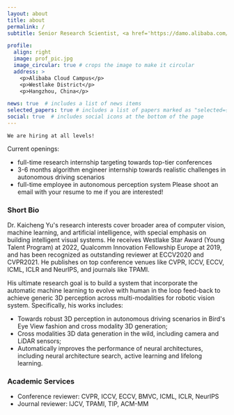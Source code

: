 ```yaml
---
layout: about
title: about
permalink: /
subtitle: Senior Research Scientist, <a href='https://damo.alibaba.com/'>Autonomous Driving Lab, Alibaba DAMO Academy, Alibaba Group</a>

profile:
  align: right
  image: prof_pic.jpg
  image_circular: true # crops the image to make it circular
  address: >
    <p>Alibaba Cloud Campus</p>
    <p>Westlake District</p>
    <p>Hangzhou, China</p>

news: true  # includes a list of news items
selected_papers: true # includes a list of papers marked as "selected={true}"
social: true  # includes social icons at the bottom of the page
---
```



`We are hiring at all levels!` 

Current openings:
- full-time research internship targeting towards top-tier conferences
- 3-6 months algorithm engineer internship towards realistic challenges in autonomous driving scenarios
- full-time employee in autonomous perception system
Please shoot an email with your resume to me if you are interested!

### Short Bio

Dr. Kaicheng Yu's research interests cover broader area of computer vision, machine learning, and artificial intelligence, with special emphasis on building intelligent visual systems. He receives Westlake Star Award (Young Talent Program) at 2022, Qualcomm Innovation Fellowship Europe at 2019, and has been recognized as outstanding reviewer at ECCV2020 and CVPR2021. He publishes on top conference venues like CVPR, ICCV, ECCV, ICML, ICLR and NeurIPS, and journals like TPAMI. 
<!-- His works have been cited over 600 times, one of his first-authored papers has been cited over 300 times and opens a new research direction in neural architecture search. After joining Alibaba as a senior applied research scientist on September 2021, he builds a research team with seven members, where five among those are PhD students from top universities in China, like Tsinghua and Peking University and is in charge of five Alibaba Innovation Research~(AIR) projects.  -->

His ultimate research goal is to build a system that incorporate the automatic machine learning to evolve with human in the loop feed-back to achieve generic 3D perception across multi-modalities for robotic vision system. Specifically, his works includes:
- Towards robust 3D perception in autonomous driving scenarios in  Bird's Eye View fashion and cross modality 3D generation;
- Cross modalities 3D data generation in the wild, including camera and LiDAR sensors;
- Automatically improves the performance of neural architectures, including neural architecture search, active learning and lifelong learning.

### Academic Services
- Conference reviewer: CVPR, ICCV, ECCV, BMVC, ICML, ICLR, NeurIPS
- Journal reviewer: IJCV, TPAMI, TIP, ACM-MM

